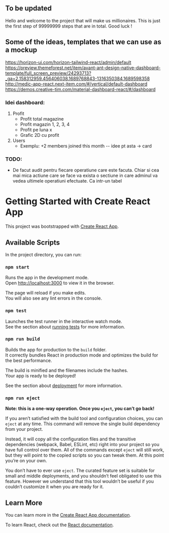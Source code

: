 ## To be updated

Hello and welcome to the project that will make us millionaires. This is just the first step of 99999999 steps that are in total.
Good luck !

## Some of the ideas, templates that we can use as a mockup
https://horizon-ui.com/horizon-tailwind-react/admin/default
https://preview.themeforest.net/item/avant-ant-design-native-dashboard-template/full_screen_preview/24293713?_ga=2.158312959.456406038.1689768843-1316350384.1689598358
http://medic-app-react.next-item.com/#/vertical/default-dashboard
https://demos.creative-tim.com/material-dashboard-react/#/dashboard




### Idei dashboard:  
1. Profit
    * Profit total magazine
    * Profit magazin 1, 2, 3, 4
    * Profit pe luna x
    * Grafic 2D cu profit
2. Users
    * Exemplu: +2 members joined this month -- idee pt asta -> card



### TODO:
- De facut audit pentru fiecare operatiune care este facuta. Chiar si cea mai mica actiune care se face va exista o sectiune
in care adminul va vedea ultimele operatiuni efectuate. Ca intr-un tabel



# Getting Started with Create React App

This project was bootstrapped with [Create React App](https://github.com/facebook/create-react-app).

## Available Scripts

In the project directory, you can run:

### `npm start`

Runs the app in the development mode.\
Open [http://localhost:3000](http://localhost:3000) to view it in the browser.

The page will reload if you make edits.\
You will also see any lint errors in the console.

### `npm test`

Launches the test runner in the interactive watch mode.\
See the section about [running tests](https://facebook.github.io/create-react-app/docs/running-tests) for more information.

### `npm run build`

Builds the app for production to the `build` folder.\
It correctly bundles React in production mode and optimizes the build for the best performance.

The build is minified and the filenames include the hashes.\
Your app is ready to be deployed!

See the section about [deployment](https://facebook.github.io/create-react-app/docs/deployment) for more information.

### `npm run eject`

**Note: this is a one-way operation. Once you `eject`, you can’t go back!**

If you aren’t satisfied with the build tool and configuration choices, you can `eject` at any time. This command will remove the single build dependency from your project.

Instead, it will copy all the configuration files and the transitive dependencies (webpack, Babel, ESLint, etc) right into your project so you have full control over them. All of the commands except `eject` will still work, but they will point to the copied scripts so you can tweak them. At this point you’re on your own.

You don’t have to ever use `eject`. The curated feature set is suitable for small and middle deployments, and you shouldn’t feel obligated to use this feature. However we understand that this tool wouldn’t be useful if you couldn’t customize it when you are ready for it.

## Learn More

You can learn more in the [Create React App documentation](https://facebook.github.io/create-react-app/docs/getting-started).

To learn React, check out the [React documentation](https://reactjs.org/).
